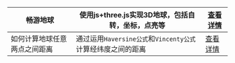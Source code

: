 | 畅游地球           | 使用js+three.js实现3D地球，包括自转，坐标，点亮等          | [查看详情](https://www.aspiringcode.com/content?id=16998686100530) |
|----------------|------------------------------------------|----------------------------------------------------------------|
| 如何计算地球任意两点之间距离 | 通过运用`Haversine公式`和`Vincenty公式`计算经纬度之间的距离 | [查看详情](https://www.aspiringcode.com/content?id=17110890147787) |
